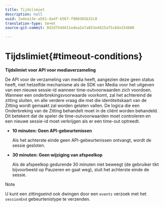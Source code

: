 ```yaml
---
title: Tijdslimiet
description: null
uuid: 2a4ea13e-a561-4adf-b567-f980301b32c8
translation-type: tm+mt
source-git-commit: 0d2d75dd411edea2a7a853ed425af5c6da154b06

---
```



# Tijdslimiet{#timeout-conditions}

**Tijdslimiet voor API voor mediaverzameling**

De API voor de verzameling van media heeft, aangezien deze geen status heeft, niet hetzelfde mechanisme als de SDK van Media voor het uitgeven van een nieuwe sessie-id wanneer time-outvoorwaarden zich voordoen. Wanneer een onderbrekingsvoorwaarde voorkomt, zal het achtereind de zitting sluiten, en alle verdere vraag die met die identiteitskaart van de Zitting wordt gemaakt zal worden gelaten vallen. De logica die een Onderbreking van de Zitting behandelt moet in de cliënt worden behandeld. Dit betekent dat de speler de time-outvoorwaarden moet controleren en een nieuwe sessie-id moet verkrijgen als er een time-out optreedt.

* **10 minuten: Geen API-gebeurtenissen**

   Als het achterste einde geen API-gebeurtenissen ontvangt, wordt de sessie gesloten.
* **30 minuten: Geen wijziging van afspeelkop**

   Als de afspeelkop gedurende 30 minuten niet beweegt (de gebruiker tikt bijvoorbeeld op Pauzeren en gaat weg), sluit het achterste einde de sessie.

>[!NOTE]
>
>U kunt een zittingseind ook dwingen door een `events` verzoek met het `sessionEnd` gebeurtenistype te verzenden.

